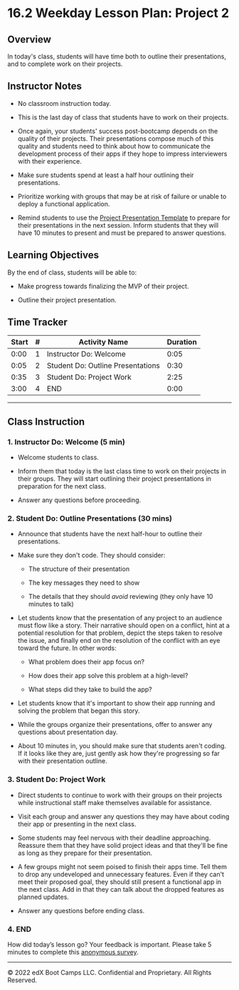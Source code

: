 # 16.2 Weekday Lesson Plan: Project 2

## Overview 

In today's class, students will have time both to outline their presentations, and to complete work on their projects.

## Instructor Notes

* No classroom instruction today.

* This is the last day of class that students have to work on their projects. 

* Once again, your students' success post-bootcamp depends on the quality of their projects. Their presentations compose much of this quality and students need to think about how to communicate the development process of their apps if they hope to impress interviewers with their experience.

* Make sure students spend at least a half hour outlining their presentations.

* Prioritize working with groups that may be at risk of failure or unable to deploy a functional application. 

* Remind students to use the [Project Presentation Template](https://docs.google.com/presentation/d/10QaO9KH8HtUXj__81ve0SZcpO5DbMbqqQr4iPpbwKks/edit?usp=sharing) to prepare for their presentations in the next session. Inform students that they will have 10 minutes to present and must be prepared to answer questions.

## Learning Objectives

By the end of class, students will be able to:

* Make progress towards finalizing the MVP of their project.

* Outline their project presentation.

## Time Tracker

| Start | #   | Activity Name                       | Duration |
| ----- | --- | ----------------------------------- | -------- |
| 0:00  | 1   | Instructor Do: Welcome              | 0:05     |
| 0:05  | 2   | Student Do: Outline Presentations   | 0:30     |
| 0:35  | 3   | Student Do: Project Work            | 2:25     |
| 3:00  | 4   | END                                 | 0:00     |

---

## Class Instruction

### 1. Instructor Do: Welcome (5 min)

* Welcome students to class.

* Inform them that today is the last class time to work on their projects in their groups. They will start outlining their project presentations in preparation for the next class.

* Answer any questions before proceeding.

### 2. Student Do: Outline Presentations (30 mins)

* Announce that students have the next half-hour to outline their presentations.

* Make sure they don't code. They should consider:

  * The structure of their presentation

  * The key messages they need to show 

  * The details that they should _avoid_ reviewing (they only have 10 minutes to talk)

* Let students know that the presentation of any project to an audience must flow like a story. Their narrative should open on a conflict, hint at a potential resolution for that problem, depict the steps taken to resolve the issue, and finally end on the resolution of the conflict with an eye toward the future. In other words:

  * What problem does their app focus on?

  * How does their app solve this problem at a high-level?

  * What steps did they take to build the app?

* Let students know that it's important to show their app running and solving the problem that began this story.

* While the groups organize their presentations, offer to answer any questions about presentation day.

* About 10 minutes in, you should make sure that students aren't coding. If it looks like they are, just gently ask how they're progressing so far with their presentation outline.

### 3. Student Do: Project Work

* Direct students to continue to work with their groups on their projects while instructional staff make themselves available for assistance.

* Visit each group and answer any questions they may have about coding their app or presenting in the next class.

* Some students may feel nervous with their deadline approaching. Reassure them that they have solid project ideas and that they'll be fine as long as they prepare for their presentation.

* A few groups might not seem poised to finish their apps time. Tell them to drop any undeveloped and unnecessary features. Even if they can't meet their proposed goal, they should still present a functional app in the next class. Add in that they can talk about the dropped features as planned updates.

* Answer any questions before ending class.

### 4. END

How did today’s lesson go? Your feedback is important. Please take 5 minutes to complete this [anonymous survey](https://forms.gle/RfcVyXiMmZQut6aJ6).

---
© 2022 edX Boot Camps LLC. Confidential and Proprietary. All Rights Reserved.
